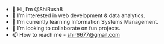 - 👋 Hi, I’m @ShiRush8
- 👀 I’m interested in web development & data analytics.
- 🌱 I’m currently learning Information Systems Management.
- 💞️ I’m looking to collaborate on fun projects.
- 📫 How to reach me - shir6677@gmail.com

<!---
ShiRush8/ShiRush8 is a ✨ special ✨ repository because its `README.md` (this file) appears on your GitHub profile.
You can click the Preview link to take a look at your changes.
--->

